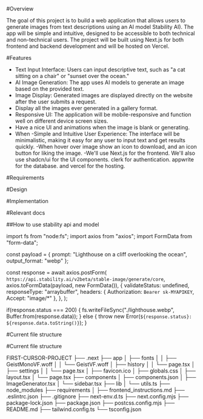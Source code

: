 #Overview

The goal of this project is to build a web application that allows users to generate images from text descriptions using an AI model Stability AI). The app will be simple and intuitive, designed to be accessible to both technical and non-technical users. The project will be built using Next.js for both frontend and backend development and will be hosted on Vercel.

#Features

- Text Input Interface: Users can input descriptive text, such as "a cat sitting on a chair" or "sunset over the ocean."
- AI Image Generation: The app uses AI models to generate an image based on the provided text.
- Image Display: Generated images are displayed directly on the website after the user submits a request.
- Display all the images ever generated in a gallery format.
- Responsive UI: The application will be mobile-responsive and function well on different device screen sizes.
- Have a nice UI and animations when the image is blank or generating.
- When
-Simple and Intuitive User Experience: The interface will be minimalistic, making it easy for any user to input text and get results quickly.
-When hover over image show an icon to download, and an icon button for liking the image.
-We'll use Next.js for the frontend. We'll also use shadcn/ui for the UI components. clerk for authentication. appwrite for the database. and vercel for the hosting.

#Requirements

#Design

#Implementation

#Relevant docs

##How to use stability api and model

import fs from "node:fs";
import axios from "axios";
import FormData from "form-data";

const payload = {
  prompt: "Lighthouse on a cliff overlooking the ocean",
  output_format: "webp"
};

const response = await axios.postForm(
  `https://api.stability.ai/v2beta/stable-image/generate/core`,
  axios.toFormData(payload, new FormData()),
  {
    validateStatus: undefined,
    responseType: "arraybuffer",
    headers: { 
      Authorization: `Bearer sk-MYAPIKEY`, 
      Accept: "image/*" 
    },
  },
);

if(response.status === 200) {
  fs.writeFileSync("./lighthouse.webp", Buffer.from(response.data));
} else {
  throw new Error(`${response.status}: ${response.data.toString()}`);
}

#Current file structure

#Current file structure

FIRST-CURSOR-PROJECT
├── .next
├── app
│   ├── fonts
│   │   ├── GeistMonoVF.woff
│   │   └── GeistVF.woff
│   ├── history
│   │   └── page.tsx
│   ├── settings
│   │   └── page.tsx
│   ├── favicon.ico
│   ├── globals.css
│   ├── layout.tsx
│   └── page.tsx
├── components
│   ├── components.json
│   ├── ImageGenerator.tsx
│   └── sidebar.tsx
├── lib
│   └── utils.ts
├── node_modules
├── requirements
│   ├── frontend_instructions.md
├── .eslintrc.json
├── .gitignore
├── next-env.d.ts
├── next.config.mjs
├── package-lock.json
├── package.json
├── postcss.config.mjs
├── README.md
├── tailwind.config.ts
└── tsconfig.json
